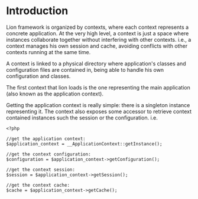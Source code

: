 # Introduction #

Lion framework is organized by contexts, where each context represents a concrete application. At the very high level, a context is just a space where instances collaborate together without interfering with other contexts. i.e., a context manages his own session and cache, avoiding conflicts with other contexts running at the same time.

A context is linked to a physical directory where application's classes and configuration files are contained in, being able to handle his own configuration and classes.

The first context that lion loads is the one representing the main application (also known as the application context).

Getting the application context is really simple: there is a singleton instance representing it. The context also exposes some accessor to retrieve context contained instances such the session or the configuration.
i.e.

```
<?php

//get the application context:
$application_context = __ApplicationContext::getInstance();

//get the context configuration:
$configuration = $application_context->getConfiguration();

//get the context session:
$session = $application_context->getSession();

//get the context cache:
$cache = $application_context->getCache();
```